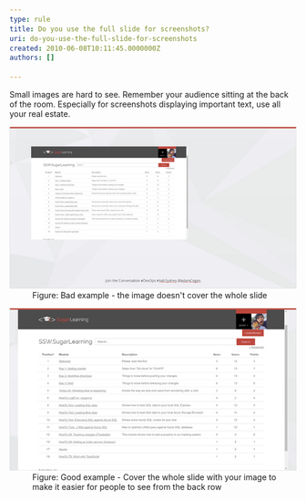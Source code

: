 ```yaml
---
type: rule
title: Do you use the full slide for screenshots?
uri: do-you-use-the-full-slide-for-screenshots
created: 2010-06-08T10:11:45.0000000Z
authors: []

---
```


 Small images are hard to see. Remember your audience sitting at the back of the room. Especially for screenshots displaying important text, use all your real estate. <br>
 <dl class="badImage"><dt>
      <img src="badSmall.jpg" alt=""> 
   </dt><dd>Figure: Bad example - the image doesn't cover the whole slide</dd></dl><dl class="goodImage"><dt>
      <img src="goodbig.jpg" alt=""> 
   </dt> 
   <dd>Figure: Good example - Cover the whole slide with your image to make it easier for people to see from the back row</dd></dl>
